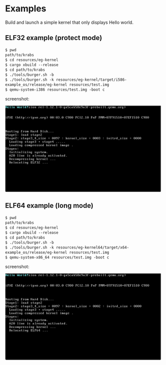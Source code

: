 # Examples
Build and launch a simple kernel that only displays Hello world.

## ELF32 example (protect mode)

```shell
$ pwd
path/to/krabs
$ cd resources/eg-kernel
$ cargo xbuild --release
$ cd path/to/krabs
$ ./tools/burger.sh -b
$ ./tools/burger.sh -k resources/eg-kernel/target/i586-example_os/release/eg-kernel resources/test.img 
$ qemu-system-i386 resources/test.img -boot c
```

screenshot:

![eg-kernel](images/eg-kernel.png)

## ELF64 example (long mode)

```shell
$ pwd
path/to/krabs
$ cd resources/eg-kernel
$ cargo xbuild --release
$ cd path/to/krabs
$ ./tools/burger.sh -b
$ ./tools/burger.sh -k resources/eg-kernel64/target/x64-example_os/release/eg-kernel resources/test.img 
$ qemu-system-x86_64 resources/test.img -boot c
```

screenshot:

![eg-kernel64](images/eg-kernel64.png)